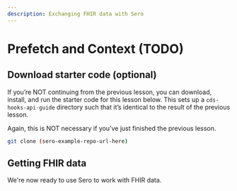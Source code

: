 ```yaml
---
description: Exchanging FHIR data with Sero
---
```


# Prefetch and Context \(TODO\)

## Download starter code \(optional\)

If you’re NOT continuing from the previous lesson, you can download, install, and run the starter code for this lesson below. This sets up a `cds-hooks-api-guide` directory such that it’s identical to the result of the previous lesson.

Again, this is NOT necessary if you’ve just finished the previous lesson.

```bash
git clone (sero-example-repo-url-here)
```

## Getting FHIR data

We're now ready to use Sero to work with FHIR data.



